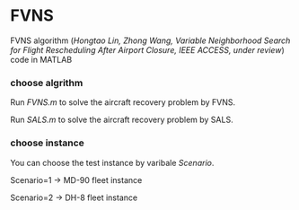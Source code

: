 # FVNS
FVNS algorithm (*Hongtao Lin, Zhong Wang, Variable Neighborhood Search for Flight Rescheduling After Airport Closure, IEEE ACCESS, under review*) code in MATLAB 

### choose algrithm
Run *FVNS.m* to solve the aircraft recovery problem by FVNS.

Run *SALS.m* to solve the aircraft recovery problem by SALS.
### choose instance
You can choose the test instance by varibale *Scenario*.

Scenario=1 -> MD-90 fleet instance

Scenario=2 -> DH-8 fleet instance
